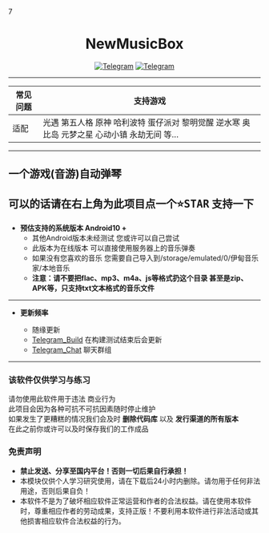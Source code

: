 7<div align="center">
    <h1 > NewMusicBox </h1>

[![Telegram](https://img.shields.io/static/v1?label=Telegram&message=Channel&color=0088cc)](https://t.me/xiaoyu7533)
[![Telegram](https://img.shields.io/static/v1?label=Telegram&message=Chat&color=0088cc)](https://t.me/XiaoYu_Chat)
</div>

---

| 常见问题 | 支持游戏                               |
| -------- | ------------------------------------ |
| 适配 | 光遇 第五人格 原神 哈利波特 蛋仔派对 黎明觉醒 逆水寒 奥比岛 元梦之星 心动小镇 永劫无间 等… |

---

## 一个游戏(音游)自动弹琴

## 可以的话请在右上角为此项目点一个<kbd>:star:STAR</kbd> 支持一下

* **预估支持的系统版本 Android10 +**  
    * 其他Android版本未经测试 您或许可以自己尝试 
    * 此版本为在线版本 可以直接使用服务器上的音乐弹奏 
    * 如果没有您喜欢的音乐 您需要自己导入到/storage/emulated/0/伊甸音乐家/本地音乐
    * **注意：请不要把flac、mp3、m4a、js等格式扔这个目录 甚至是zip、APK等，只支持txt文本格式的音乐文件**


 ---
* **更新频率**

    -  随缘更新
    - [Telegram_Build](https://xiaoyu7533) 在构建测试结束后会更新
    - [Telegram_Chat](https://XiaoYu_Chat) 聊天群组

---  

### 该软件仅供学习与练习  
请勿使用此软件用于违法 商业行为  
此项目会因为各种可抗不可抗因素随时停止维护  
如果发生了更糟糕的情况我们会及时 **删除代码库** 以及 **发行渠道的所有版本**  
在此之前你或许可以及时保存我们的工作成品

### 免责声明
- **禁止发送、分享至国内平台！否则一切后果自行承担！**
- 本模块仅供个人学习研究使用，请在下载后24小时内删除。请勿用于任何非法用途，否则后果自负！
- 本软件不是为了破坏相应软件正常运营和作者的合法权益。请在使用本软件时，尊重相应作者的劳动成果，支持正版！不要利用本软件进行非法活动或其他损害相应软件合法权益的行为。